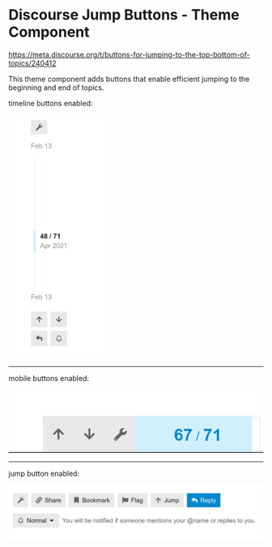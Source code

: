 # Discourse Jump Buttons - Theme Component

https://meta.discourse.org/t/buttons-for-jumping-to-the-top-bottom-of-topics/240412

This theme component adds buttons that enable efficient jumping to the beginning and end of topics.


timeline buttons enabled:

<img src="img/timeline.png" width="200">

---

mobile buttons enabled:


<img src="img/mobile.png">

---

jump button enabled:

<img src="img/jump.png">
